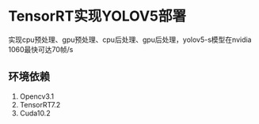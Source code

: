 # TensorRT实现YOLOV5部署
实现cpu预处理、gpu预处理、cpu后处理、gpu后处理，yolov5-s模型在nvidia 1060最快可达70帧/s

## 环境依赖

1. Opencv3.1
2. TensorRT7.2
3. Cuda10.2